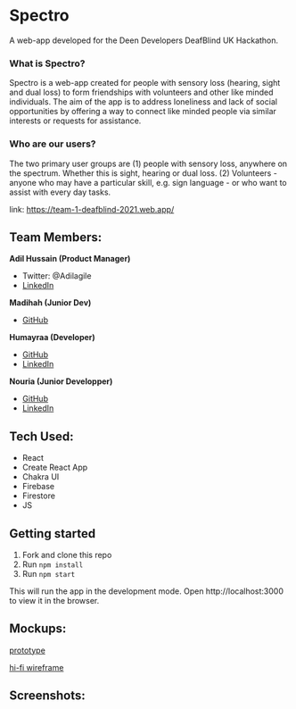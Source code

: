 # Spectro

A web-app developed for the Deen Developers DeafBlind UK Hackathon.

### What is Spectro?
Spectro is a web-app created for people with sensory loss (hearing, sight and dual loss) to form friendships with volunteers and other like minded individuals. The aim of the app is to address loneliness and lack of social opportunities by offering a way to connect like minded people via similar interests or requests for assistance. 

### Who are our users?
The two primary user groups are (1) people with sensory loss, anywhere on the spectrum. Whether this is sight, hearing or dual loss. (2) Volunteers - anyone who may have a particular skill, e.g. sign language - or who want to assist with every day tasks. 

link: https://team-1-deafblind-2021.web.app/

## Team Members:

**Adil Hussain (Product Manager)**
- Twitter: @Adilagile
- [LinkedIn](http://linkedin.com/in/adilh1/)

**Madihah (Junior Dev)**
- [GitHub](https://github.com/DoodleDeBug)

**Humayraa (Developer)**
- [GitHub](https://github.com/hy-m)
- [LinkedIn](https://www.linkedin.com/in/humayraa-m/)

**Nouria (Junior Developper)**
- [GitHub](https://github.com/NouriaC)
- [LinkedIn](https://uk.linkedin.com/in/nouriachaouy)

## Tech Used:

- React
- Create React App
- Chakra UI
- Firebase
- Firestore
- JS

## Getting started

1. Fork and clone this repo
2. Run `npm install`
3. Run `npm start`

This will run the app in the development mode. Open http://localhost:3000 to view it in the browser.

## Mockups:
[prototype](https://www.figma.com/proto/eoBjMjL9wKxUKJ6W8eESS9/Spectro-proto?page-id=0%3A1&node-id=105%3A701&viewport=241%2C48%2C0.26&scaling=scale-down&starting-point-node-id=105%3A503)

[hi-fi wireframe](https://www.figma.com/file/eoBjMjL9wKxUKJ6W8eESS9/Spectro-proto?node-id=0%3A1)

## Screenshots:


